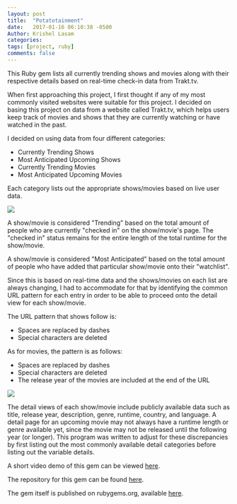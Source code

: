 ```yaml
---
layout: post
title:  "Potatotainment"
date:   2017-01-16 06:10:38 -0500
Author: Krishel Lasam
categories: 
tags: [project, ruby]
comments: false
---
```



This Ruby gem lists all currently trending shows and movies along with their respective details based on real-time check-in data from Trakt.tv.

When first approaching this project, I first thought if any of my most commonly visited websites were suitable for this project. I decided on basing this project on data from a website called Trakt.tv, which helps users keep track of movies and shows that they are currently watching or have watched in the past.

I decided on using data from four different categories:

- Currently Trending Shows 
- Most Anticipated Upcoming Shows
- Currently Trending Movies
- Most Anticipated Upcoming Movies

Each category lists out the appropriate shows/movies based on live user data.

![](https://puu.sh/toaf9/9d07f95698.png)

A show/movie is considered "Trending" based on the total amount of people who are currently "checked in" on the show/movie's page. The "checked in" status remains for the entire length of the total runtime for the show/movie.

A show/movie is considered "Most Anticipated" based on the total amount of people who have added that particular show/movie onto their "watchlist". 

Since this is based on real-time data and the shows/movies on each list are always changing, I had to accommodate for that by identifying the common URL pattern for each entry in order to be able to proceed onto the detail view for each show/movie.

The URL pattern that shows follow is:

- Spaces are replaced by dashes
- Special characters are deleted

As for movies, the pattern is as follows:

- Spaces are replaced by dashes
- Special characters are deleted
- The release year of the movies are included at the end of the URL

![](https://puu.sh/toamY/27c40c3bdc.png)

The detail views of each show/movie include publicly available data such as title, release year, description, genre, runtime, country, and language. A detail page for an upcoming movie may not always have a runtime length or genre available yet, since the movie may not be released until the following year (or longer). This program was written to adjust for these discrepancies by first listing out the most commonly available detail categories before listing out the variable details.

A short video demo of this gem can be viewed [here](https://youtu.be/WzMI70dfPSE).

The repository for this gem can be found [here](https://github.com/krishl/trending-entertainment-cli-app).

The gem itself is published on rubygems.org, available [here](https://rubygems.org/gems/trending_entertainment_cli_app).
